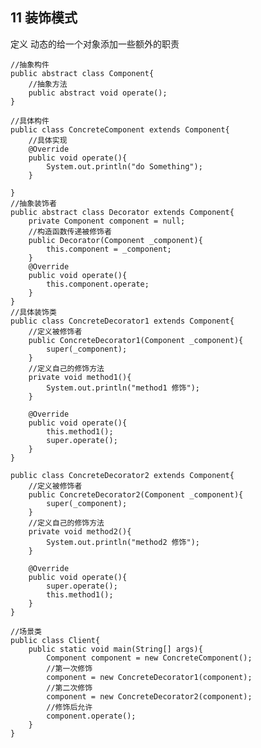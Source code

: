 ## 11 装饰模式
定义
	动态的给一个对象添加一些额外的职责
	
	//抽象构件
	public abstract class Component{
		//抽象方法
		public abstract void operate();
	}
	
	//具体构件
	public class ConcreteComponent extends Component{
		//具体实现
		@Override
		public void operate(){
			System.out.println("do Something");
		}
	
	}
	//抽象装饰者
	public abstract class Decorator extends Component{
		private Component component = null;
		//构造函数传递被修饰者
		public Decorator(Component _component){
			this.component = _component;
		}
		@Override
		public void operate(){
			this.component.operate;
		}
	}
	//具体装饰类
	public class ConcreteDecorator1 extends Component{
		//定义被修饰者
		public ConcreteDecorator1(Component _component){
			super(_component);
		}
		//定义自己的修饰方法
		private void method1(){
			System.out.println("method1 修饰");
		}
		
		@Override
		public void operate(){
			this.method1();
			super.operate();
		}
	}
	
	public class ConcreteDecorator2 extends Component{
		//定义被修饰者
		public ConcreteDecorator2(Component _component){
			super(_component);
		}
		//定义自己的修饰方法
		private void method2(){
			System.out.println("method2 修饰");
		}
		
		@Override
		public void operate(){
			super.operate();
			this.method1();
		}
	}
	
	//场景类
	public class Client{
		public static void main(String[] args){
			Component component = new ConcreteComponent();
			//第一次修饰
			component = new ConcreteDecorator1(component);
			//第二次修饰
			component = new ConcreteDecorator2(component);
			//修饰后允许
			component.operate();
		}
	}
	